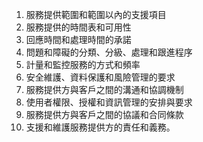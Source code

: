 1. 服務提供範圍和範圍以內的支援項目
2. 服務提供的時間表和可用性
3. 回應時間和處理時間的承諾
4. 問題和障礙的分類、分級、處理和跟進程序
5. 計量和監控服務的方式和頻率
6. 安全維護、資料保護和風險管理的要求
7. 服務提供方與客戶之間的溝通和協調機制
8. 使用者權限、授權和資訊管理的安排與要求
9. 服務提供方與客戶之間的協議和合同條款
10. 支援和維護服務提供方的責任和義務。